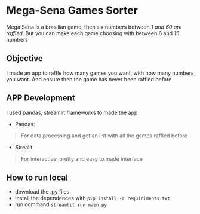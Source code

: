 # Mega-Sena Games Sorter
Mega Sena is a brasilian game, then six numbers between _1 and 60 are raffled_. 
But you can make each game choosing with between 6 and 15 numbers

## Objective
I made an app to raffle how many games you want, with how many numbers you want.
And ensure then the game has never been raffled before

## APP Development
I used pandas, streamlit frameworks to made the app
- Pandas:
> For data processing and get an list with all the games raffled before

- Strealit:
> For interactive, pretty and easy to made interface 

## How to run local
- download the .py files
- install the dependences with ``pip install -r requiriments.txt``
- run command ``streamlit run main.py``
